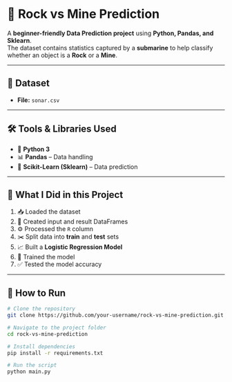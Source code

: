 # 🔮 Rock vs Mine Prediction  

A **beginner-friendly Data Prediction project** using **Python, Pandas, and Sklearn**.  
The dataset contains statistics captured by a **submarine** to help classify whether an object is a **Rock** or a **Mine**.  

---

## 📂 Dataset
- **File:** `sonar.csv`  

---

## 🛠 Tools & Libraries Used
- 🐍 **Python 3**  
- 📊 **Pandas** – Data handling  
- 🤖 **Scikit-Learn (Sklearn)** – Data prediction  

---

## 📌 What I Did in this Project
1. 📥 Loaded the dataset  
2. 📑 Created input and result DataFrames  
3. ⚙️ Processed the `R` column  
4. ✂️ Split data into **train** and **test** sets  
5. 📈 Built a **Logistic Regression Model**  
6. 🎯 Trained the model  
7. ✅ Tested the model accuracy  

---

## 🚀 How to Run
```bash
# Clone the repository
git clone https://github.com/your-username/rock-vs-mine-prediction.git

# Navigate to the project folder
cd rock-vs-mine-prediction

# Install dependencies
pip install -r requirements.txt

# Run the script
python main.py
